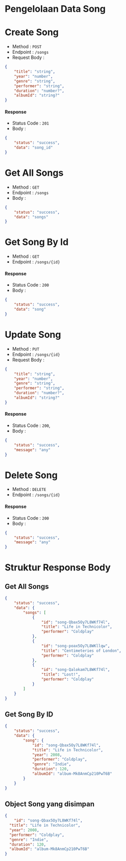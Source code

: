 # Pengelolaan Data Song

# Create Song
- Method : `POST`
- Endpoint : `/songs`
- Request Body :
```json
{
    "title": "string",
    "year": "number",
    "genre": "string",
    "performer": "string",
    "duration": "number?",
    "albumId": "string?"
}
```

#### Response
- Status Code : `201`
- Body :
```json
{
    "status": "success",
    "data": "song_id"
}
```

# Get All Songs
- Method : `GET`
- Endpoint : `/songs`
- Body :
```json
{
    "status": "success",
    "data": "songs"
}
```

# Get Song By Id
- Method : `GET`
- Endpoint : `/songs/{id}`

#### Response
- Status Code : `200`
- Body :
```json
{
    "status": "success",
    "data": "song"
}
```

# Update Song 
- Method : `PUT`
- Endpoint : `/songs/{id}`
- Request Body :
```json
{
    "title": "string",
    "year": "number",
    "genre": "string",
    "performer": "string",
    "duration": "number?",
    "albumId": "string?"
}
```
#### Response
- Status Code : `200`,
- Body :
```json
{
    "status": "success",
    "message": "any"
}
```

# Delete Song
- Method : `DELETE`
- Endpoint : `/songs/{id}`

#### Response
- Status Code : `200`
- Body :
```json
{
    "status": "success",
    "message": "any"
}
```

# Struktur Response Body

## Get All Songs
```json
{
    "status": "success",
    "data": {
        "songs": [
            {
                "id": "song-Qbax5Oy7L8WKf74l",
                "title": "Life in Technicolor",
                "performer": "Coldplay"
            },
            {
                "id": "song-poax5Oy7L8WKllqw",
                "title": "Centimeteries of London",
                "performer": "Coldplay"
            },
            {
                "id": "song-Qalokam7L8WKf74l",
                "title": "Lost!",
                "performer": "Coldplay"
            }
        ]
    }
}
```
## Get Song By ID
```json
{
    "status": "success",
    "data": {
        "song": {
            "id": "song-Qbax5Oy7L8WKf74l",
            "title": "Life in Technicolor",
            "year": 2008,
            "performer": "Coldplay",
            "genre": "Indie",
            "duration": 120,
            "albumId": "album-Mk8AnmCp210PwT6B"
        }
    }
}
``` 

## Object Song yang disimpan

```json
{
    "id": "song-Qbax5Oy7L8WKf74l",
  "title": "Life in Technicolor",
  "year": 2008,
  "performer": "Coldplay",
  "genre": "Indie",
  "duration": 120,
  "albumId": "album-Mk8AnmCp210PwT6B"
}
```

